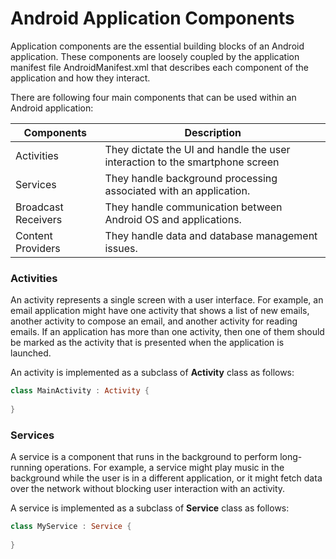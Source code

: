# Android Application Components

Application components are the essential building blocks of an Android application. These components are loosely coupled by the application manifest file AndroidManifest.xml that describes each component of the application and how they interact.

There are following four main components that can be used within an Android application:

Components | Description
---------- | -----------
Activities | They dictate the UI and handle the user interaction to the smartphone screen
Services | They handle background processing associated with an application.
Broadcast Receivers | They handle communication between Android OS and applications.
Content Providers | They handle data and database management issues.

### Activities

An activity represents a single screen with a user interface. For example, an email application might have one activity that shows a list of new emails, another activity to compose an email, and another activity for reading emails. If an application has more than one activity, then one of them should be marked as the activity that is presented when the application is launched.

An activity is implemented as a subclass of **Activity** class as follows:

```kotlin
class MainActivity : Activity {
 
}
```

### Services

A service is a component that runs in the background to perform long-running operations. For example, a service might play music in the background while the user is in a different application, or it might fetch data over the network without blocking user interaction with an activity.

A service is implemented as a subclass of **Service** class as follows:

```kotlin
class MyService : Service {
 
}
```

